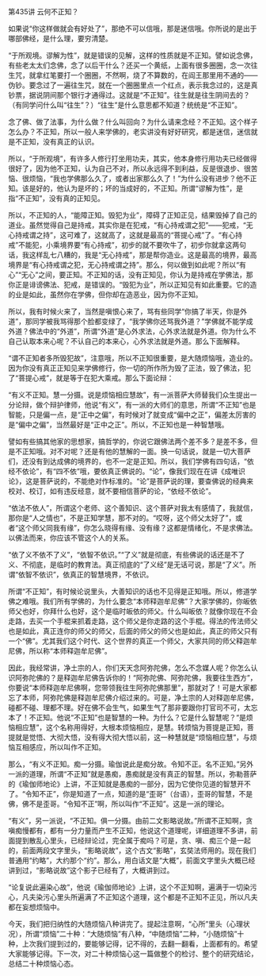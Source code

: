 第435讲 云何不正知？

如果说“你这样做就会有好处了”，那绝不可以信哦，那是迷信哦。你所说的是出于哪部佛经，是什么理，要穷清楚。

“于所观境。谬解为性”，就是错误的见解，这样的性质就是不正知。譬如说念佛，有些老太太们念佛，念了以后干什么？还买一个黄纸，上面有很多圈圈，念一次往生咒，就拿红笔要打一个圈圈，不然啊，烧了不算数的，在阎王那里用不通的——伪钞。要念过了一遍往生咒，就在一个圈圈里点一个红点，表示我念过的，这是真钞票，据说阴间那个银行才通得过。这就是“不正知”。往生就是往生阴间去的？（有同学问什么叫“往生”？）“往生”是什么意思都不知道？统统是“不正知”。

念了佛、做了法事，为什么做？什么叫回向？为什么请来念经？不正知。这个样子怎么办？不正知，所以一般人来学佛的，老实讲没有好好研究，都是迷信，迷信就是不正知，没有真正的认识。

所以，“于所观境”，有许多人修行打坐用功夫，其实，他本身修行用功夫已经做得很好了，因为他不正知，认为自己不对，所以永远得不到利益，反是很退步、很苦恼、很烦恼，“我也学佛那么久了，或者出家那么久了！”为什么没有进步？他不正知。该是好的，他认为是坏的；坏的当成好的，不正知。所谓“谬解为性”，是指“不正知”，没有真的正知见。

所以，不正知的人，“能障正知。毁犯为业”，障碍了正知正见，结果毁掉了自己的道业。虽然觉得自己是持戒，其实你是在犯戒，“有心持戒谓之犯”——犯戒，“无心持戒谓之持”，这可难了，这就高了，这就是最高的“菩提心戒”了。“有心持戒”不能犯，小乘境界要“有心持戒”，初步的就不要吹牛了，初步你就拿这两句话，我这样乱七八糟的，我是“无心持戒”，那是帮你造业。这是最高的境界，最高境界是“有心持戒谓之犯，无心持戒谓之持”。那么，何以做到如此呢？所以“有心”“无心”之间，要正知。不正知的话，没有正知见，你认为是持戒在学佛法，那你正是诽谤佛法、犯戒，是错误的。“毁犯为业”，所以正知见有如此重要。它的造的业是如此，虽然你在学佛，但你却在造恶业，因为你不正知。

所以，我有时候火来了，当然是嗔恨心来了，骂有些同学“你搞了半天，你是外道”，那同学被我骂得那个脸都变绿了，“我学佛你还骂我外道？”学佛就不能学成外道？佛法中的“外道”，所谓“外道”是心外求法，心外求法就是外道。你为什么不自己认取本来心呢？不认自己的本来心，心外求法就是外道。那么下面解释。

“谓不正知者多所毁犯故”，注意哦，所以不正知很重要，是大随烦恼哦，造业的。因为你没有真正正知见来学佛修行，你一切的所作所为毁了正法，毁了佛法，犯了“菩提心戒”，就是等于在犯大乘戒。那么下面论辩：

“有义不正知。慧一分摄。说是烦恼相应慧故”，有一派菩萨大师替我们众生提出一分论辩，做个辩护律师，他说“有义”，有一派的大师们的意思，所谓“不正知”也是智能，只是偏一点，是“正中之偏”，有时候对了就变成“偏中之正”，偏差太厉害的是“偏中之偏”，当然最好是“正中之正”。所以，不正知也是一种智慧哦。

譬如有些搞其他家的思想家，搞哲学的，你说它跟佛法两个差不多？是差不多，但是不正知哦。对不对呢？还是有他的慧解的一面。换一句话说，就是一切大菩萨们，还没有到达成佛的境界的，也不一定是正知。所以，我们学佛有四句话，“依经不依论”，有“四不依”哦，要依真正佛说的。“论”，像我们现在在讲《成唯识论》，这是菩萨说的，不能绝对作标准的。“论”是菩萨说的理，要查佛说的经典来校对、校订，如有违反经意，就不要相信菩萨的论，“依经不依论”。

“依法不依人”，所谓这个老师、这个善知识、这个菩萨对我太有感情了，我就信，那你是“人之情也”，不是正知学慧，那不对的。“哎呀，这个师父太好了”，或者“这个师父同我有缘”，你怎么晓得有缘、没有缘？这都是情绪化，不是求佛法。以佛法而来，你应该不管这个人的关系。

“依了义不依不了义”，“依智不依识。”“了义”就是彻底，有些佛说的话还是不了义、不彻底，是临时的教育法。真正彻底的“了义经”是无话可说，那是“了义”。所谓“依智不依识”，依真正的智慧境界，不依识。

所谓“不正知”，有时候论说里头，大善知识的话也不见得是正知哦。所以，修道学佛之难哦。我们所有学佛的，为什么要念“本师释迦牟尼佛”？大家学佛的，你皈依师父也好，你拜什么也好，这个是临时皈依的师父。什么叫皈依？就像你现在不会走路，去买一个手棍来抓着走路，这个师父是你走路的这个手棍。得法的传法师父也是如此，真正连你的师父的师父，后面的师父的师父也是如此，真正的师父只有一个“佛”。尤其我们这个时代、这个世界的真正一个师父，大家共同的师父释迦牟尼佛，所以称“本师释迦牟尼佛”。

因此，我经常讲，净土宗的人，你们天天念阿弥陀佛，怎么不念媒人呢？你怎么认识阿弥陀佛的？是释迦牟尼佛告诉你的！“阿弥陀佛、阿弥陀佛，我要往生西方”，你要说“本师释迦牟尼佛啊，您带领我往生阿弥陀佛那里”，那就对了！可是大家都忘了本师，阿弥陀佛是释迦牟尼佛介绍过来的。可是，净土宗的人对释迦牟尼佛，碰都不碰、理都不理。好在佛不会生气，如果生气了那非要跟你打官司不可，太忘本了！不正知。他说“不正知”也是智慧的一种。为什么？它是什么智慧呢？“是烦恼相应慧”，这个名称用得好，大根本烦恼相应，是慧。转烦恼为菩提是正知，菩提就是觉悟、大彻大悟，没有得大彻大悟以前，这一种慧就是“烦恼相应慧”，与烦恼互相感应，所以叫作不正知。

那么，“有义不正知。痴一分摄。瑜伽说此是痴分故。令知不正。名不正知。”另外一派的道理，所谓“不正知”就是愚痴，愚痴就是没有真正的智慧。所以，弥勒菩萨的《瑜伽师地论》上讲，不正知就是愚痴的一部分，因为它使你见道的智慧开不了。“令知不正”，你是知道了一点，知道的是“歪哥”（台语），歪哥的智慧，不是佛，佛不是歪哥。“令知不正”啊，所以叫作“不正知”。这是一派的理论。

“有义”，另一派说，“不正知。俱一分摄。由前二文影略说故。”所谓不正知啊，贪嗔痴慢都有，都有一分力量而产生不正知，他说这个道理呢，详细道理不多讲，前面提到散乱心里头，已经辩论过，完全属于痴吗？可是，贪、嗔、痴三个是一起的，前面两段文字里头，“影略说故”，这个古文“影略”，玄奘法师用的。现在我们普通用“约略”，大约那个“约”。那么，用白话文是“大概”，前面文字里头大概已经讲到过，“影略说故”这个影子已经有了，大概讲到过。

“论复说此遍染心故”，他说《瑜伽师地论》上讲，这个不正知啊，遍满于一切染污心，凡夫染污心里头所遍满了不正知这个道理，这个都是不正知不正见，所以凡夫都在妄想烦恼中。

今天，我们把归纳性的大随烦恼八种讲完了。提起注意啊，“心所”里头（心理状况），所谓“烦恼”二十种：“大随烦恼”有八种，“中随烦恼”二种，“小随烦恼”十种，上次我们提到过的，要能够记得，记不得的，去翻一翻看，上面都有的。希望大家能够记得。下一次，对二十种烦恼心这一篇做整个的检讨、整个的研究结论，总结二十种烦恼心态。


